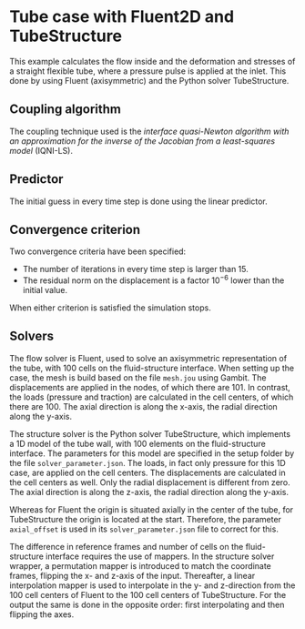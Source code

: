 # Tube case with Fluent2D and TubeStructure

This example calculates the flow inside and the deformation and stresses of a straight flexible tube, where a pressure pulse is applied at the inlet.
This done by using Fluent (axisymmetric) and the Python solver TubeStructure.

## Coupling algorithm

The coupling technique used is the *interface quasi-Newton algorithm with an approximation for the inverse of the Jacobian from a least-squares model* (IQNI-LS).

## Predictor

The initial guess in every time step is done using the linear predictor.

## Convergence criterion

Two convergence criteria have been specified:
 - The number of iterations in every time step is larger than 15.
 - The residual norm on the displacement is a factor $10^{-6}$ lower than the initial value.
 
When either criterion is satisfied the simulation stops.
 
## Solvers

The flow solver is Fluent, used to solve an axisymmetric representation of the tube,
with 100 cells on the fluid-structure interface. 
When setting up the case, the mesh is build based on the file `mesh.jou` using Gambit.
The displacements are applied in the nodes, of which there are 101. 
In contrast, the loads (pressure and traction) are calculated in the cell centers, of which there are 100.
The axial direction is along the x-axis,
the radial direction along the y-axis.

The structure solver is the Python solver TubeStructure, which implements a 1D model of the tube wall,
with 100 elements on the fluid-structure interface.
The parameters for this model are specified in the setup folder by the file `solver_parameter.json`.
The loads, in fact only pressure for this 1D case, are applied on the cell centers.
The displacements are calculated in the cell centers as well.
Only the radial displacement is different from zero.
The axial direction is along the z-axis,
the radial direction along the y-axis.

Whereas for Fluent the origin is situated axially in the center of the tube, for TubeStructure the origin is located at the start.
Therefore, the parameter `axial_offset` is used in its `solver_parameter.json` file to correct for this.

The difference in reference frames and number of cells on the fluid-structure interface requires the use of mappers.
In the structure solver wrapper, a permutation mapper is introduced to match the coordinate frames, flipping the x- and z-axis of the input.
Thereafter, a linear interpolation mapper is used to interpolate in the y- and z-direction from the 100 cell centers of Fluent to the 100 cell centers of TubeStructure.
For the output the same is done in the opposite order: first interpolating and then flipping the axes.
